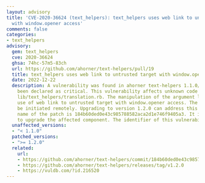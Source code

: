 ```yaml
---
layout: advisory
title: 'CVE-2020-36624 (text_helpers): text_helpers uses web link to untrusted target
  with window.opener access'
comments: false
categories:
- text_helpers
advisory:
  gem: text_helpers
  cve: 2020-36624
  ghsa: 74hc-57m5-83ch
  url: https://github.com/ahorner/text-helpers/pull/19
  title: text_helpers uses web link to untrusted target with window.opener access
  date: 2022-12-22
  description: A vulnerability was found in ahorner text-helpers 1.1.0/1.1.1. It has
    been declared as critical. This vulnerability affects unknown code of the file
    lib/text_helpers/translation.rb. The manipulation of the argument link leads to
    use of web link to untrusted target with window.opener access. The attack can
    be initiated remotely. Upgrading to version 1.2.0 can address this issue. The
    name of the patch is 184b60ded0e43c985788582aca2d1e746f9405a3. It is recommended
    to upgrade the affected component. The identifier of this vulnerability is VDB-216520.
  unaffected_versions:
  - "< 1.1.0"
  patched_versions:
  - ">= 1.2.0"
  related:
    url:
    - https://github.com/ahorner/text-helpers/commit/184b60ded0e43c985788582aca2d1e746f9405a3
    - https://github.com/ahorner/text-helpers/releases/tag/v1.2.0
    - https://vuldb.com/?id.216520
---
```

